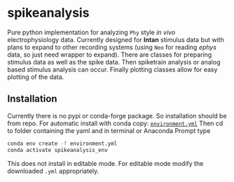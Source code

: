 # spikeanalysis

Pure python implementation for analyzing `Phy` style *in vivo* electrophysiology data. Currently designed for **Intan** stimulus data
but with plans to expand to other recording systems (using `Neo` for reading *ephys* data, so just need wrapper to expand). There
are classes for preparing stimulus data as well as the spike data. Then spiketrain analysis or analog based stimulus analysis can
occur. Finally plotting classes allow for easy plotting of the data.

## Installation

Currently there is no pypi or conda-forge package. So installation should be from repo. For automatic install with conda 
copy:
[`environment.yml`](https://raw.githubusercontent.com/zm711/spikeanalysis/environment.yml)
Then cd to folder containing the yaml and in terminal or Anaconda Prompt type

```sh
conda env create -f environment.yml
conda activate spikeanalysis_env
```
This does not install in editable mode. For editable mode modify the downloaded `.yml` appropriately.
